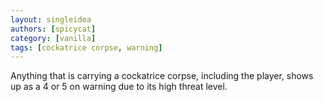 ```yaml
---
layout: singleidea
authors: [spicycat]
category: [vanilla]
tags: [cockatrice corpse, warning]
---
```

Anything that is carrying a cockatrice corpse, including the player, shows up as
a 4 or 5 on warning due to its high threat level.
